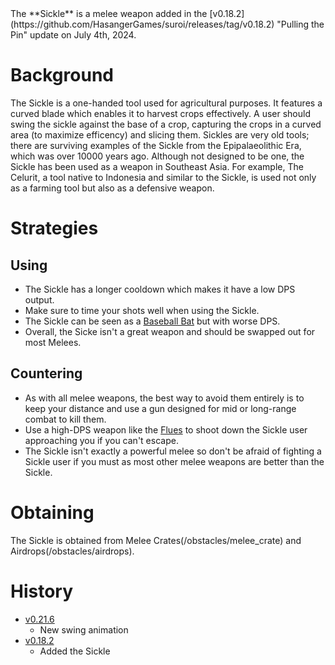 <Stub />
The **Sickle** is a melee weapon added in the [v0.18.2](https://github.com/HasangerGames/suroi/releases/tag/v0.18.2) "Pulling the Pin" update on July 4th, 2024.

# Background

The Sickle is a one-handed tool used for agricultural purposes. It features a curved blade which enables it to harvest crops effectively. A user should swing the sickle against the base of a crop, capturing the crops in a curved area (to maximize efficency) and slicing them. Sickles are very old tools; there are surviving examples of the Sickle from the Epipalaeolithic Era, which was over 10000 years ago. Although not designed to be one, the Sickle has been used as a weapon in Southeast Asia. For example, The Celurit, a tool native to Indonesia and similar to the Sickle, is used not only as a farming tool but also as a defensive weapon.

# Strategies

## Using

- The Sickle has a longer cooldown which makes it have a low DPS output.
 - Make sure to time your shots well when using the Sickle.
- The Sickle can be seen as a [Baseball Bat](/weapons/melee/baseball_bat) but with worse DPS.
- Overall, the Sicke isn't a great weapon and should be swapped out for most Melees.

## Countering

- As with all melee weapons, the best way to avoid them entirely is to keep your distance and use a gun designed for mid or long-range combat to kill them.
 - Use a high-DPS weapon like the [Flues](/weapons/guns/flues) to shoot down the Sickle user approaching you if you can't escape.
- The Sickle isn't exactly a powerful melee so don't be afraid of fighting a Sickle user if you must as most other melee weapons are better than the Sickle.

# Obtaining

The Sickle is obtained from Melee Crates(/obstacles/melee_crate) and Airdrops(/obstacles/airdrops).

# History

- [v0.21.6](https://github.com/HasangerGames/suroi/releases/tag/v0.21.6)
  - New swing animation
- [v0.18.2](https://github.com/HasangerGames/suroi/releases/tag/v0.18.2)
  - Added the Sickle

